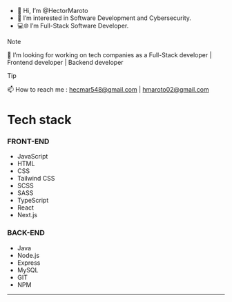 - 👋 Hi, I’m @HectorMaroto
- 👀 I’m interested in Software Development and Cybersecurity.
- 💻🌐 I’m Full-Stack Software Developer.

> [!NOTE]
>💞️ I’m looking for working on tech companies as a Full-Stack developer | Frontend developer | Backend developer

> [!TIP]
> 📫 How to reach me : hecmar548@gmail.com | hmaroto02@gmail.com 

<!---
HectorMaroto/HectorMaroto is a ✨ special ✨ repository because its `README.md` (this file) appears on your GitHub profile.
You can click the Preview link to take a look at your changes.
--->

<h1>Tech stack</h2>
<h3>FRONT-END</h3>
<ul>
  <li>JavaScript</li>
  <li>HTML</li>
  <li>CSS</li>
  <li>Tailwind CSS</li>
  <li>SCSS</li>
  <li>SASS</li>
  <li>TypeScript</li>
  <li>React</li>
  <li>Next.js</li>
</ul>  

<h3>BACK-END</h3>
<ul>
  <li>Java</li>
  <li>Node.js</li>
  <li>Express</li>
  <li>MySQL</li>
  <li>GIT</li>
  <li>NPM</li>
</ul>

---
